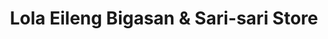---
title: "Lola Eileng Bigasan & Sari-sari Store"
url: /marikina/lola-eileng-bigasan-und-sari-sari-store/
shop: Allgemein
---